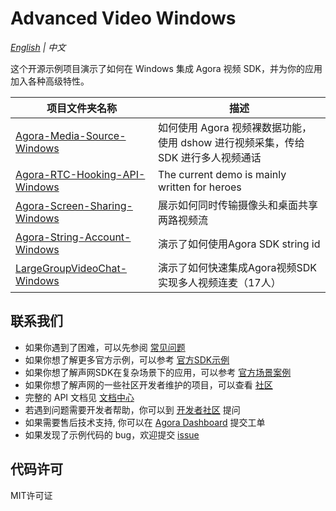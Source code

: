 # Advanced Video Windows

*[English](README.md) | 中文*

这个开源示例项目演示了如何在 Windows 集成 Agora 视频 SDK，并为你的应用加入各种高级特性。

项目文件夹名称|描述
---|---
[Agora-Media-Source-Windows](./Agora-Media-Source-Windows/)|如何使用  Agora 视频裸数据功能，使用 dshow 进行视频采集，传给 SDK 进行多人视频通话
[Agora-RTC-Hooking-API-Windows](./Agora-RTC-Hooking-API-Windows)|The current demo is mainly written for heroes
[Agora-Screen-Sharing-Windows](./Agora-Screen-Sharing-Windows)|展示如何同时传输摄像头和桌面共享两路视频流
[Agora-String-Account-Windows](./Agora-String-Account-Windows)|演示了如何使用Agora SDK string id
[LargeGroupVideoChat-Windows](./LargeGroupVideoChat-Windows)|演示了如何快速集成Agora视频SDK实现多人视频连麦（17人）

## 联系我们

- 如果你遇到了困难，可以先参阅 [常见问题](https://docs.agora.io/cn/faq)
- 如果你想了解更多官方示例，可以参考 [官方SDK示例](https://github.com/AgoraIO)
- 如果你想了解声网SDK在复杂场景下的应用，可以参考 [官方场景案例](https://github.com/AgoraIO-usecase)
- 如果你想了解声网的一些社区开发者维护的项目，可以查看 [社区](https://github.com/AgoraIO-Community)
- 完整的 API 文档见 [文档中心](https://docs.agora.io/cn/)
- 若遇到问题需要开发者帮助，你可以到 [开发者社区](https://rtcdeveloper.com/) 提问
- 如果需要售后技术支持, 你可以在 [Agora Dashboard](https://dashboard.agora.io) 提交工单
- 如果发现了示例代码的 bug，欢迎提交 [issue](https://github.com/AgoraIO/Advanced-Video/issues)

## 代码许可

MIT许可证